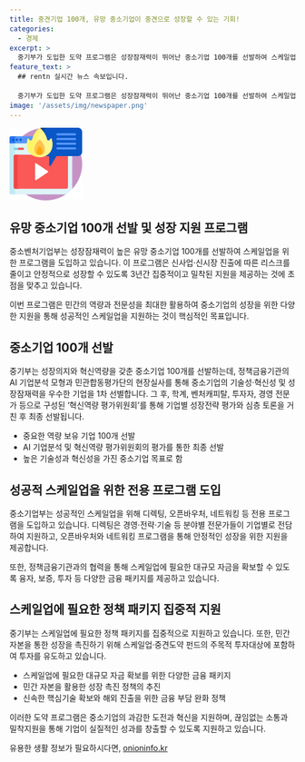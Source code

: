 ```yaml
---
title: 중견기업 100개, 유망 중소기업이 중견으로 성장할 수 있는 기회!
categories:
  - 경제
excerpt: >
  중기부가 도입한 도약 프로그램은 성장잠재력이 뛰어난 중소기업 100개를 선발하여 스케일업을 위한 전용 프로그램을 제공하고, 신사업·신시장 진출의 리스크를 줄여 안정적으로 성장할 수 있도록 3년간 밀착 지원한다. 또한, 디렉팅, 오픈바우처, 네트워킹 등 전용 도약 프로그램을 통해 성공적인 스케일업을 돕는다. 중기부 장관은 도약 프로그램은 중소기업의 과감한 도전과 혁신을 지원하며, 기업이 실질적인 성과를 창출할 수 있도록 밀착지원을 추진할 것이라고 말했다.
feature_text: >
  ## rentn 실시간 뉴스 속보입니다.

  중기부가 도입한 도약 프로그램은 성장잠재력이 뛰어난 중소기업 100개를 선발하여 스케일업을 위한 전용 프로그램을 제공하고, 신사업·신시장 진출의 리스크를 줄여 안정적으로 성장할 수 있도록 3년간 밀착 지원한다. 또한, 디렉팅, 오픈바우처, 네트워킹 등 전용 도약 프로그램을 통해 성공적인 스케일업을 돕는다. 중기부 장관은 도약 프로그램은 중소기업의 과감한 도전과 혁신을 지원하며, 기업이 실질적인 성과를 창출할 수 있도록 밀착지원을 추진할 것이라고 말했다.
image: '/assets/img/newspaper.png'
---
```


<p><img src="/assets/img/news.png" alt="rentncar 속보" /></p>

<h2 data-ke-size="size26">유망 중소기업 100개 선발 및 성장 지원 프로그램</h2>

<p>중소벤처기업부는 성장잠재력이 높은 유망 중소기업 100개를 선발하여 스케일업을 위한 프로그램을 도입하고 있습니다. 이 프로그램은 신사업·신시장 진출에 따른 리스크를 줄이고 안정적으로 성장할 수 있도록 3년간 집중적이고 밀착된 지원을 제공하는 것에 초점을 맞추고 있습니다.</p>

<p data-ke-size="size16">이번 프로그램은 민간의 역량과 전문성을 최대한 활용하여 중소기업의 성장을 위한 다양한 지원을 통해 성공적인 스케일업을 지원하는 것이 핵심적인 목표입니다.</p>

<h2 data-ke-size="size26">중소기업 100개 선발</h2>

<p>중기부는 성장의지와 혁신역량을 갖춘 중소기업 100개를 선발하는데, 정책금융기관의 AI 기업분석 모형과 민관합동평가단의 현장실사를 통해 중소기업의 기술성·혁신성 및 성장잠재력을 우수한 기업을 1차 선별합니다. 그 후, 학계, 벤처캐피탈, 투자자, 경영 전문가 등으로 구성된 ‘혁신역량 평가위원회’를 통해 기업별 성장전략 평가와 심층 토론을 거친 후 최종 선발됩니다.</p>

<ul>
    <li>중요한 역량 보유 기업 100개 선발</li>
    <li>AI 기업분석 및 혁신역량 평가위원회의 평가를 통한 최종 선발</li>
    <li>높은 기술성과 혁신성을 가진 중소기업 목표로 함</li>
</ul>

<h2 data-ke-size="size26">성공적 스케일업을 위한 전용 프로그램 도입</h2>

<p>중소기업부는 성공적인 스케일업을 위해 디렉팅, 오픈바우처, 네트워킹 등 전용 프로그램을 도입하고 있습니다. 디렉팅은 경영·전략·기술 등 분야별 전문가들이 기업별로 전담하여 지원하고, 오픈바우처와 네트워킹 프로그램을 통해 안정적인 성장을 위한 지원을 제공합니다.</p>

<p data-ke-size="size16">또한, 정책금융기관과의 협력을 통해 스케일업에 필요한 대규모 자금을 확보할 수 있도록 융자, 보증, 투자 등 다양한 금융 패키지를 제공하고 있습니다.</p>

<h2 data-ke-size="size26">스케일업에 필요한 정책 패키지 집중적 지원</h2>

<p>중기부는 스케일업에 필요한 정책 패키지를 집중적으로 지원하고 있습니다. 또한, 민간 자본을 통한 성장을 촉진하기 위해 스케일업·중견도약 펀드의 주목적 투자대상에 포함하여 투자를 유도하고 있습니다. </p>

<ul>
    <li>스케일업에 필요한 대규모 자금 확보를 위한 다양한 금융 패키지</li>
    <li>민간 자본을 활용한 성장 촉진 정책의 추진</li>
    <li>신속한 핵심기술 확보와 해외 진출을 위한 금융 부담 완화 정책</li>
</ul>

<p>이러한 도약 프로그램은 중소기업의 과감한 도전과 혁신을 지원하며, 끊임없는 소통과 밀착지원을 통해 기업이 실질적인 성과를 창출할 수 있도록 지원하고 있습니다.</p>
유용한 생활 정보가 필요하시다면, <a href="https://onioninfo.kr" rel="dofollow">onioninfo.kr</a>


